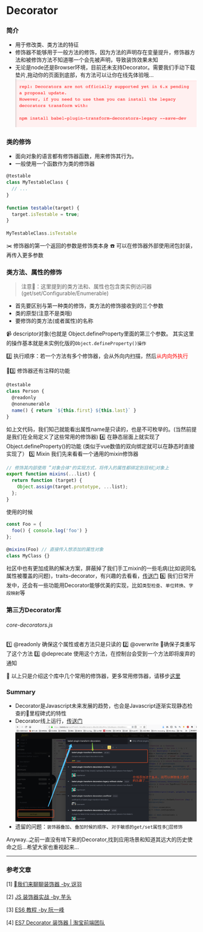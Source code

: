 # Decorator

### 简介
* 用于修改类、类方法的特征   
* 修饰器不能够用于一般方法的修饰，因为方法的声明存在变量提升，修饰器方法和被修饰方法不知道哪一个会先被声明，导致装饰效果未知   
* 无论是node还是Browser环境，目前还未支持Decorator。需要我们手动下载垫片,拖动你的页面到底部，有方法可以让你在线先体验哦...
![](/blog_assets/babel_decorator.png)

### 类的修饰
* 面向对象的语言都有修饰器函数，用来修饰其行为。   
* 一般使用一个函数作为类的修饰器   

```ts
@testable
class MyTestableClass {
  // ...
}

function testable(target) {
  target.isTestable = true;
}

MyTestableClass.isTestable
```
✂️ 修饰器的第一个返回的参数是修饰类本身
☎️ 可以在修饰器外部使用闭包封装，再传入更多参数

### 类方法、属性的修饰
> 注意：这里提到的类方法和、属性也包含类实例访问器(get/set/Configurable/Enumerable)

* 首先要区别与第一种类的修饰，类方法的修饰接收到的三个参数
* 类的原型(注意不是类哦)
* 要修饰的类方法(或者属性)的名称   

📹 descriptor对象(也就是 Object.defineProperty里面的第三个参数。
其实这里的操作基本就是未实例化版的`Object.defineProperty()操作`

2️⃣ 执行顺序：若一个方法有多个修饰器，会从外向内扫描，然后<span style="color:red">从内向外执行</span>

3️⃣ 修饰器还有注释的功能
```js
@testable
class Person {
  @readonly
  @nonenumerable
  name() { return `${this.first} ${this.last}` }
}
```
如上文代码，我们知己就能看出属性name是只读的，也是不可枚举的。(当然前提是我们在全局定义了这些常用的修饰器)
4️⃣ 在静态层面上就实现了Object.defineProperty()的功能
(类似于vue数值的双向绑定就可以在静态时直接实现了）
5️⃣ Mixin
我们先来看看一个通用的mixin修饰器
```js
// 修饰其内部使用 ”对象合体"的实现方式，将传入的属性都绑定到目标对象上
export function mixins(...list) {
  return function (target) {
    Object.assign(target.prototype, ...list);
  };
}
```
使用的时候
```js
const Foo = {
  foo() { console.log('foo') }
};

@mixins(Foo) // 直接传入想添加的属性对象
class MyClass {}
```
社区中也有更加成熟的解决方案，屏蔽掉了我们手工mixin的一些毛病(比如说同名属性被覆盖的问题)，traits-decorator，有兴趣的去看看，[传送门](https://github.com/CocktailJS/traits-decorator)
6️⃣ 我们日常开发中，还会有一些功能用Decorator能够优美的实现，比如`类型检查`、`单位转换`、`字段映射`等
### 第三方Decorator库
###### core-decorators.js 
1️⃣ @readonly  确保这个属性或者方法只是只读的
2️⃣ @overwrite 确保子类重写了这个方法
3️⃣ @deprecate 使用这个方法，在控制台会受到一个方法即将废弃的通知

💸 以上只是介绍这个库中几个常用的修饰器，更多常用修饰器，请移步[这里](https://github.com/jayphelps/core-decorators)



### Summary
* Decorator是Javascript未来发展的趋势，也会是Javascript逐渐实现静态检查的里程碑式的特性
* Decorator线上运行，[传送门](https://babeljs.io/repl)
![](/blog_assets/babel_decorator_online.png)
* 遗留的问题：`装饰器叠加`、`叠加时候的顺序`、`对于敏感的get/set属性多层修饰`

Anyway..之前一直没有啃下来的Decorator,找到应用场景和知道其远大的历史使命之后...希望大家也重视起来...

___
### 参考文章
[1] [我们来聊聊装饰器 -by 讶羽](https://juejin.im/post/5bec22ad5188254d070bd9e8) 

[2] [JS 装饰器实战 -by 芋头](https://zhuanlan.zhihu.com/p/30487077)

[3] [ES6 教程 -by 阮一峰](http://es6.ruanyifeng.com/#docs/decorator)

[4] [ES7 Decorator 装饰器 | 淘宝前端团队](https://segmentfault.com/p/1210000009968000/read)
